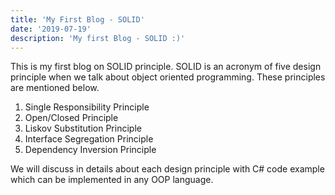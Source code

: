 ```yaml
---
title: 'My First Blog - SOLID'
date: '2019-07-19'
description: 'My first Blog - SOLID :)'
---
```


This is my first blog on SOLID principle. SOLID is an acronym of five design principle when we talk about
object oriented programming. These principles are mentioned below.

1) Single Responsibility Principle
2) Open/Closed Principle
3) Liskov Substitution Principle
4) Interface Segregation Principle
5) Dependency Inversion Principle


We will discuss in details about each design principle with C# code example which can be implemented in any OOP language.
